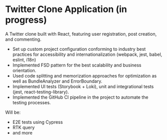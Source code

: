 # Twitter Clone Application (in progress)
A Twitter clone built with React, featuring user registration, post 
creation, and commenting.

- Set up custom project configuration conforming to industry best practices for accessibility and internationalization (webpack, jest, babel, eslint, i18n) 
- Implemented FSD pattern for the best scalability and business orientation.
- Used code splitting and memorization approaches for optimization as well as BundleAnalyzer and ErrorBoundary.
- Implemented UI tests (Storybook + Loki), unit and integrational tests (jest, react-testing-library).
- Implemented the GitHub CI pipeline in the project to automate the testing processes.

Will be:
- E2E tests using Cypress
- RTK query
- and more
